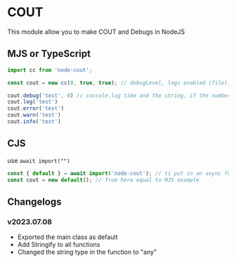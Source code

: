 # COUT

This module allow you to make COUT and Debugs in NodeJS

## MJS or TypeScript
```js
import cc from 'node-cout';

const cout = new cc(0, true, true); // debugLevel, logs enabled (file), emojis enabled

cout.debug('test', 0) // console.log time and the string, if the number is >= to the debugLevel
cout.log('test')
cout.error('test')
cout.warn('test')
cout.info('test')
```

## CJS
use `await import("")`
```js
const { default } = await import('node-cout'); // ti put in an async function
const cout = new default(); // from here equal to MJS example
```

## Changelogs
### v2023.07.08
- Exported the main class as default
- Add Stringify to all functions
- Changed the string type in the function to "any"
